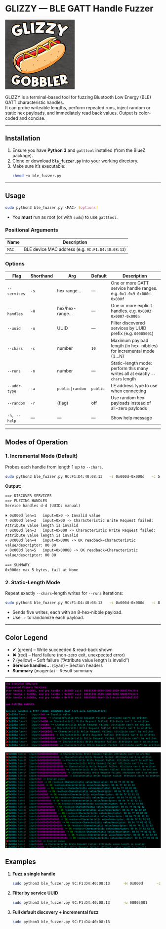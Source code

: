 # GLIZZY — BLE GATT Handle Fuzzer

![GLIZZY Icon PNG](glizzy.jpg "Glizzy Gobbler")

GLIZZY is a terminal-based tool for fuzzing Bluetooth Low Energy (BLE) GATT characteristic handles.  
It can probe writeable lengths, perform repeated runs, inject random or static hex payloads, and immediately read back values. Output is color-coded and concise.

---

## Installation

1. Ensure you have **Python 3** and `gatttool` installed (from the BlueZ package).
2. Clone or download **`ble_fuzzer.py`** into your working directory.
3. Make sure it’s executable:
   ```bash
   chmod +x ble_fuzzer.py
   ```

---

## Usage

```bash
sudo python3 ble_fuzzer.py <MAC> [options]
```

- You **must** run as root (or with `sudo`) to use `gatttool`.

### Positional Arguments

| Name  | Description                             |
|-------|-----------------------------------------|
| `MAC` | BLE device MAC address (e.g. `9C:F1:D4:40:08:13`) |

### Options

| Flag                    | Shorthand | Arg        | Default  | Description                                                                    |
|-------------------------|-----------|------------|----------|--------------------------------------------------------------------------------|
| `--services`            | `-s`      | hex range… | —        | One or more GATT service handle ranges. e.g. `0x1-0x9 0x000d-0x000f`            |
| `--handles`             | `-H`      | hex/hex-range… | —     | One or more explicit handles. e.g. `0x0003 0x0007-0x000a`                        |
| `--uuid`                | `-u`      | UUID       | —        | Filter discovered services by UUID prefix (e.g. `00005001`)                     |
| `--chars`               | `-c`      | number     | `10`     | Maximum payload length (in hex-nibbles) for incremental mode (1…N)              |
| `--runs`                | `-n`      | number     | —        | Static-length mode: perform this many writes all at exactly `--chars` length    |
| `--addr-type`           | `-a`      | `public\|random` | `public` | LE address type to use when connecting                                          |
| `--random`              | `-r`      | (flag)     | off      | Use random hex payloads instead of all-zero payloads                            |
| `-h, --help`            | —         | —          | —        | Show help message                                                               |

---

## Modes of Operation

### 1. Incremental Mode (Default)
Probes each handle from length 1 up to `--chars`.

```bash
sudo python3 ble_fuzzer.py 9C:F1:D4:40:08:13   -s 0x000d-0x000d   -c 5
```

**Output:**
```
==> DISCOVER SERVICES
==> FUZZING HANDLES
Service handles d-d (UUID: manual)

✖ 0x000d len=1   input=0x0 -> Invalid value
? 0x000d len=2   input=0x00 -> Characteristic Write Request failed: Attribute value length is invalid
? 0x000d len=3   input=0x000 -> Characteristic Write Request failed: Attribute value length is invalid
✔ 0x000d len=4   input=0x0000 -> OK readback=Characteristic value/descriptor: 00 00
✔ 0x000d len=5   input=0x00000 -> OK readback=Characteristic value/descriptor: 00 00

==> SUMMARY
0x000d: max 5 bytes, fail at None
```

### 2. Static-Length Mode
Repeat exactly `--chars`-length writes for `--runs` iterations:

```bash
sudo python3 ble_fuzzer.py 9C:F1:D4:40:08:13   -s 0x000d-0x000d   -c 8   -n 5
```

- Sends five writes, each with an 8-hex-nibble payload.
- Use `-r` to randomize each payload.

---

## Color Legend

- **✔** (green) – Write succeeded & read-back shown  
- **✖** (red) – Hard failure (non-zero exit, unexpected error)  
- **?** (yellow) – Soft failure (“Attribute value length is invalid”)  
- **Service handles…** (cyan) – Section headers  
- **Summary** (magenta) – Result summary  

---

![ GLIZZY Run ](glizzyrun.png "GLIZZY Run")

![ GLIZZY Run 2 ](glizzyrun2.png "GLIZZY Run 2")

## Examples

1. **Fuzz a single handle**  
   ```bash
   sudo python3 ble_fuzzer.py 9C:F1:D4:40:08:13      -H 0x000d      -c 10      -r
   ```

2. **Filter by service UUID**  
   ```bash
   sudo python3 ble_fuzzer.py 9C:F1:D4:40:08:13      -u 00005001      -c 6
   ```

3. **Full default discovery + incremental fuzz**  
   ```bash
   sudo python3 ble_fuzzer.py 9C:F1:D4:40:08:13
   ```


